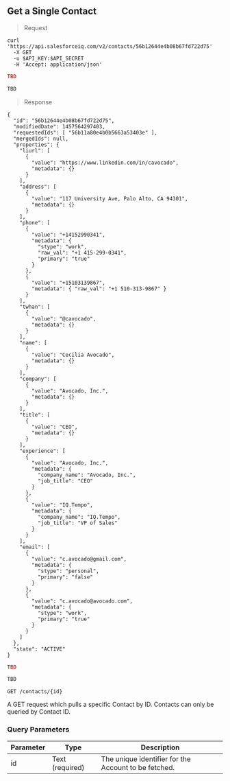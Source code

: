 ## Get a Single Contact

> Request

```shell
curl 'https://api.salesforceiq.com/v2/contacts/56b12644e4b08b67fd722d75'
  -X GET
  -u $API_KEY:$API_SECRET
  -H 'Accept: application/json'
```

```ruby
TBD
```

```python
TBD
```

> Response

```shell
{
  "id": "56b12644e4b08b67fd722d75",
  "modifiedDate": 1457564297403,
  "requestedIds": [ "56b11a80e4b0b5663a53403e" ],
  "mergedIds": null,
  "properties": {
    "liurl": [
      {
        "value": "https://www.linkedin.com/in/cavocado",
        "metadata": {}
      }
    ],
    "address": [
      {
        "value": "117 University Ave, Palo Alto, CA 94301",
        "metadata": {}
      }
    ],
    "phone": [
      {
        "value": "+14152990341",
        "metadata": {
          "stype": "work",
          "raw_val": "+1 415-299-0341",
          "primary": "true"
        }
      },
      {
        "value": "+15103139867",
        "metadata": { "raw_val": "+1 510-313-9867" }
      }
    ],
    "twhan": [
      {
        "value": "@cavocado",
        "metadata": {}
      }
    ],
    "name": [
      {
        "value": "Cecilia Avocado",
        "metadata": {}
      }
    ],
    "company": [
      {
        "value": "Avocado, Inc.",
        "metadata": {}
      }
    ],
    "title": [
      {
        "value": "CEO",
        "metadata": {}
      }
    ],
    "experience": [
      {
        "value": "Avocado, Inc.",
        "metadata": {
          "company_name": "Avocado, Inc.",
          "job_title": "CEO"
        }
      },
      {
        "value": "IQ.Tempo",
        "metadata": {
          "company_name": "IQ.Tempo",
          "job_title": "VP of Sales"
        }
      }
    ],
    "email": [
      {
        "value": "c.avocado@gmail.com",
        "metadata": {
          "stype": "personal",
          "primary": "false"
        }
      },
      {
        "value": "c.avocado@avocado.com",
        "metadata": {
          "stype": "work",
          "primary": "true"
        }
      }
    ]
  },
  "state": "ACTIVE"
}
```

```ruby
TBD
```

```python
TBD
```
`GET /contacts/{id}`

A GET request which pulls a specific Contact by ID. Contacts can only be queried by Contact ID.

### Query Parameters
Parameter | Type | Description
--------- | ------- | -----------
id | Text (required) | The unique identifier for the Account to be fetched.